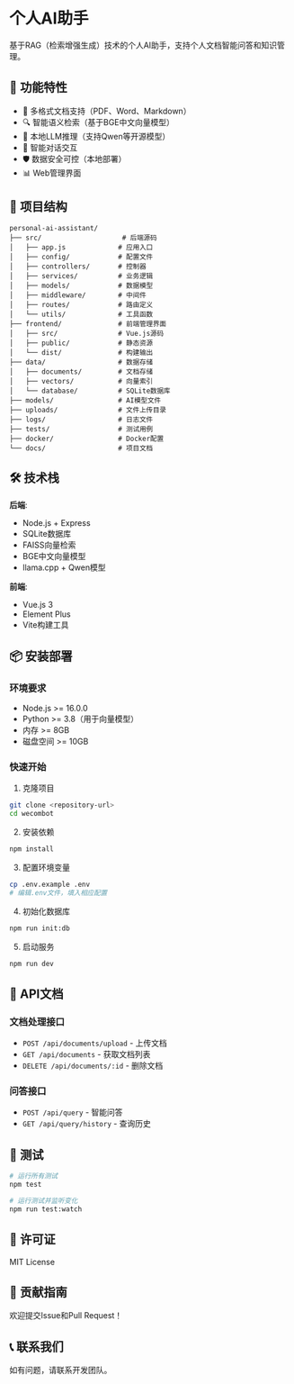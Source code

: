 # 个人AI助手

基于RAG（检索增强生成）技术的个人AI助手，支持个人文档智能问答和知识管理。

## 🚀 功能特性

- 📄 多格式文档支持（PDF、Word、Markdown）
- 🔍 智能语义检索（基于BGE中文向量模型）
- 🤖 本地LLM推理（支持Qwen等开源模型）
- 💬 智能对话交互
- 🛡️ 数据安全可控（本地部署）
- 📊 Web管理界面

## 📁 项目结构

```
personal-ai-assistant/
├── src/                    # 后端源码
│   ├── app.js             # 应用入口
│   ├── config/            # 配置文件
│   ├── controllers/       # 控制器
│   ├── services/          # 业务逻辑
│   ├── models/            # 数据模型
│   ├── middleware/        # 中间件
│   ├── routes/            # 路由定义
│   └── utils/             # 工具函数
├── frontend/              # 前端管理界面
│   ├── src/               # Vue.js源码
│   ├── public/            # 静态资源
│   └── dist/              # 构建输出
├── data/                  # 数据存储
│   ├── documents/         # 文档存储
│   ├── vectors/           # 向量索引
│   └── database/          # SQLite数据库
├── models/                # AI模型文件
├── uploads/               # 文件上传目录
├── logs/                  # 日志文件
├── tests/                 # 测试用例
├── docker/                # Docker配置
└── docs/                  # 项目文档
```

## 🛠️ 技术栈

**后端**:
- Node.js + Express
- SQLite数据库
- FAISS向量检索
- BGE中文向量模型
- llama.cpp + Qwen模型

**前端**:
- Vue.js 3
- Element Plus
- Vite构建工具

## 📦 安装部署

### 环境要求
- Node.js >= 16.0.0
- Python >= 3.8（用于向量模型）
- 内存 >= 8GB
- 磁盘空间 >= 10GB

### 快速开始

1. 克隆项目
```bash
git clone <repository-url>
cd wecombot
```

2. 安装依赖
```bash
npm install
```

3. 配置环境变量
```bash
cp .env.example .env
# 编辑.env文件，填入相应配置
```

4. 初始化数据库
```bash
npm run init:db
```

5. 启动服务
```bash
npm run dev
```

## 📖 API文档

### 文档处理接口

- `POST /api/documents/upload` - 上传文档
- `GET /api/documents` - 获取文档列表
- `DELETE /api/documents/:id` - 删除文档

### 问答接口

- `POST /api/query` - 智能问答
- `GET /api/query/history` - 查询历史

## 🧪 测试

```bash
# 运行所有测试
npm test

# 运行测试并监听变化
npm run test:watch
```

## 📄 许可证

MIT License

## 🤝 贡献指南

欢迎提交Issue和Pull Request！

## 📞 联系我们

如有问题，请联系开发团队。
